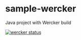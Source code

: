 # sample-wercker
Java project with Wercker build

[![wercker status](https://app.wercker.com/status/213d382e1398a82ade84ca776494d084/m "wercker status")](https://app.wercker.com/project/bykey/213d382e1398a82ade84ca776494d084)
